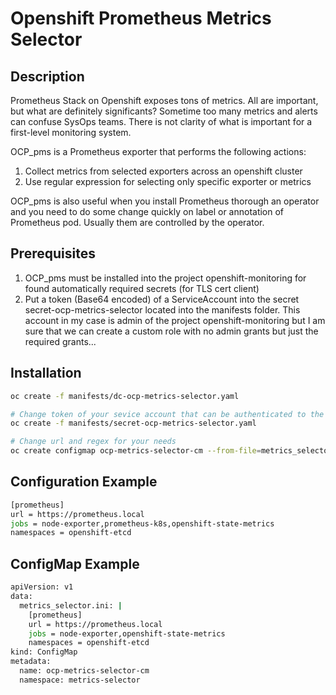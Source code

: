 # Openshift Prometheus Metrics Selector
## Description

Prometheus Stack on Openshift exposes tons of metrics. All are important, but what are definitely significants?
Sometime too many metrics and alerts can confuse SysOps teams. There is not clarity of what is important for a first-level monitoring system.

OCP_pms is a Prometheus exporter that performs the following actions:

1. Collect metrics from selected exporters across an openshift cluster
2. Use regular expression for selecting only specific exporter or metrics

OCP_pms is also useful when you install Prometheus thorough an operator and you need to do some change quickly on label or annotation of Prometheus pod. 
Usually them are controlled by the operator.

## Prerequisites

1. OCP_pms must be installed into the project openshift-monitoring for found automatically required secrets (for TLS cert client)
2. Put a token (Base64 encoded) of a ServiceAccount into the secret secret-ocp-metrics-selector located into the manifests folder. This account in my case is admin of the project openshift-monitoring but I am sure that we can create a custom role with no admin grants but just the required grants...

## Installation

```bash
oc create -f manifests/dc-ocp-metrics-selector.yaml

# Change token of your sevice account that can be authenticated to the internale Openshift Prometheus
oc create -f manifests/secret-ocp-metrics-selector.yaml

# Change url and regex for your needs
oc create configmap ocp-metrics-selector-cm --from-file=metrics_selector.ini -n metrics-selector
```
## Configuration Example
```bash
[prometheus]
url = https://prometheus.local
jobs = node-exporter,prometheus-k8s,openshift-state-metrics
namespaces = openshift-etcd
```
## ConfigMap Example
```bash
apiVersion: v1
data:
  metrics_selector.ini: |
    [prometheus]
    url = https://prometheus.local
    jobs = node-exporter,openshift-state-metrics
    namespaces = openshift-etcd
kind: ConfigMap
metadata:
  name: ocp-metrics-selector-cm
  namespace: metrics-selector
```